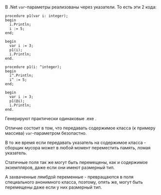 


В .Net `var`-параметры реализованы через указатели. То есть эти 2 кода:
```
procedure p1(var i: integer);
begin
  i.Println;
  i := 5;
end;

begin
  var i := 3;
  p1(i);
  i.Println;
end.
```
```
procedure p1(i: ^integer);
begin
  i^.Println;
  i^ := 5;
end;

begin
  var i := 3;
  p1(@i);
  i.Println;
end.
```
Генерируют практически одинаковые .exe .

Отличие состоит в том, что передавать содержимое класса (к примеру массива)
`var`-параметром безопастно.

В то же время если передавать указатель на содержимое класса - сборщик мусора
может в любой момент переместить память, ломая указатель.

Статичные поля так же могут быть перемещены, как и содержимое экземпляров,
даже если они имеют размерный тип.

А захваченные лямбдой переменные - превращаются в поля специального анонимного
класса, поэтому, опять же, могут быть перемещены даже если у них размерный тип.


